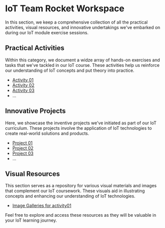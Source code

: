 # IoT Team Rocket Workspace

In this section, we keep a comprehensive collection of all the practical activities, visual resources, and innovative undertakings we've embarked on during our IoT module exercise sessions.

## Practical Activities

Within this category, we document a widze array of hands-on exercises and tasks that we've tackled in our IoT course. These activities help us reinforce our understanding of IoT concepts and put theory into practice.

- [Activity 01](/Team%20Workspace/Pol_Toni/exercises/activity01)
- [Activity 02](/Team%20Workspace/Pol_Toni/exercises/activity02)
- [Activity 03](/Team%20Workspace/Pol_Toni/exercises/activity03)
- ...

## Innovative Projects

Here, we showcase the inventive projects we've initiated as part of our IoT curriculum. These projects involve the application of IoT technologies to create real-world solutions and products.

- [Project 01](/Team%20Workspace/Pol_Toni/projects/project01)
- [Project 02](/Team%20Workspace/Pol_Toni/projects/project02)
- [Project 03](/Team%20Workspace/Pol_Toni/projects/project03)
- ...

## Visual Resources

This section serves as a repository for various visual materials and images that complement our IoT coursework. These visuals aid in illustrating concepts and enhancing our understanding of IoT technologies.

- [Image Galleries for activity01](/Team%20Workspace/Pol_Toni/pictures/activity01)

Feel free to explore and access these resources as they will be valuable in your IoT learning journey.
